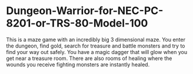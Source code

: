 # Dungeon-Warrior-for-NEC-PC-8201-or-TRS-80-Model-100
This is a maze game with an incredibly big 3 dimensional maze.   You  enter the dungeon, find gold, search for treasure and battle monsters and try to find your way out safely.
You have a magic dagger that will glow when you get near a treasure room.    There are also rooms of healing where the wounds you receive fighting monsters are instantly healed.
